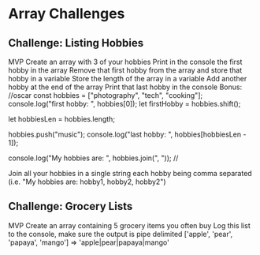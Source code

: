# Array Challenges

## Challenge: Listing Hobbies

MVP
Create an array with 3 of your hobbies
Print in the console the first hobby in the array
Remove that first hobby from the array and store that hobby in a variable
Store the length of the array in a variable
Add another hobby at the end of the array
Print that last hobby in the console
Bonus:
//oscar
const hobbies = ["photography", "tech", "cooking"];
console.log("first hobby: ", hobbies[0]);
let firstHobby = hobbies.shift();

let hobbiesLen = hobbies.length;

hobbies.push("music");
console.log("last hobby: ", hobbies[hobbiesLen - 1]);

console.log("My hobbies are: ", hobbies.join(", "));
//

Join all your hobbies in a single string each hobby being comma separated (i.e. "My hobbies are: hobby1, hobby2, hobby2")

## Challenge: Grocery Lists

MVP
Create an array containing 5 grocery items you often buy
Log this list to the console, make sure the output is pipe delimited
['apple', 'pear', 'papaya', 'mango'] => 'apple|pear|papaya|mango'
